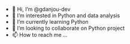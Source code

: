 - 👋 Hi, I’m @gdanjou-dev
- 👀 I’m interested in Python and data analysis
- 🌱 I’m currently learning Python
- 💞️ I’m looking to collaborate on Python project
- 📫 How to reach me ...

<!---
gdanjou-dev/gdanjou-dev is a ✨ special ✨ repository because its `README.md` (this file) appears on your GitHub profile.
You can click the Preview link to take a look at your changes.
--->
